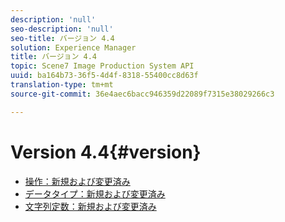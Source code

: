 ```yaml
---
description: 'null'
seo-description: 'null'
seo-title: バージョン 4.4
solution: Experience Manager
title: バージョン 4.4
topic: Scene7 Image Production System API
uuid: ba164b73-36f5-4d4f-8318-55400cc8d63f
translation-type: tm+mt
source-git-commit: 36e4aec6bacc946359d22089f7315e38029266c3

---
```



# Version 4.4{#version}

* [操作：新規および変更済み](r-4-4-operations.md)
* [データタイプ：新規および変更済み](r-4-4-types.md)
* [文字列定数：新規および変更済み](r-4-4-string-constants.md)
